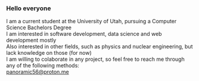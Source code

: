 ### Hello everyone

I am a current student at the University of Utah, pursuing a Computer Science Bachelors Degree</br>
I am interested in software development, data science and web development mostly</br>
Also interested in other fields, such as physics and nuclear engineering, but lack knowledge on those (for now)</br>
I am willing to colaborate in any project, so feel free to reach me through any of the following methods:</br>
panoramic56@proton.me</br>
<!--
**BPanoramic56/BPanoramic56** is a ✨ _special_ ✨ repository because its `README.md` (this file) appears on your GitHub profile.

Here are some ideas to get you started:

- 🔭 I’m currently working on ...
- 🌱 I’m currently learning ...
- 👯 I’m looking to collaborate on ...
- 🤔 I’m looking for help with ...
- 💬 Ask me about ...
- 📫 How to reach me: ...
- 😄 Pronouns: ...
- ⚡ Fun fact: ...
-->
